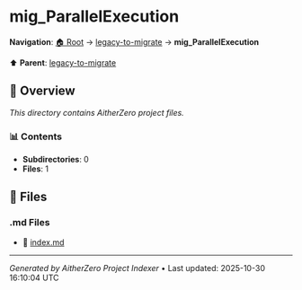 # mig_ParallelExecution

**Navigation**: [🏠 Root](../../index.md) → [legacy-to-migrate](../index.md) → **mig_ParallelExecution**

⬆️ **Parent**: [legacy-to-migrate](../index.md)

## 📖 Overview

*This directory contains AitherZero project files.*

### 📊 Contents

- **Subdirectories**: 0
- **Files**: 1

## 📄 Files

### .md Files

- 📝 [index.md](./index.md)

---

*Generated by AitherZero Project Indexer* • Last updated: 2025-10-30 16:10:04 UTC

